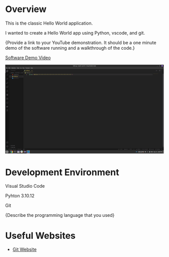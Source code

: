 # Overview

This is the classic Hello World application.

I wanted to create a Hello World app using Python, vscode, and git.

{Provide a link to your YouTube demonstration. It should be a one minute demo of the software running and a walkthrough of the code.}

[Software Demo Video]([https://youtu.be/Yhkl5d6pyFI])

![Screenshot of  the environment](env.png)

# Development Environment

Visual Studio Code

Pyhton 3.10.12

Git

{Describe the programming language that you used}

# Useful Websites

- [Git Website](https://git-scm.com/)
